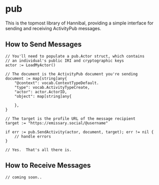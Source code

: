# pub

This is the topmost library of Hannibal, providing a simple interface for sending and receiving ActivityPub messages.

## How to Send Messages

```golang
// You'll need to populate a pub.Actor struct, which contains
// an individual's public IRI and cryptographic keys
actor := LoadMyActor()

// The document is the ActivityPub document you're sending
document := map[string]any{
	"@context": vocab.ContextTypeDefault.
	"type": vocab.ActivityTypeCreate,
	"actor": actor.ActorID,
	"object": map[string]any{
	
	},
}

// The target is the profile URL of the message recipient
target := "https://emissary.social/@username"

if err := pub.SendActivity(actor, document, target); err != nil {
	// handle errors
}

// Yes.  That's all there is.
```


## How to Receive Messages

``` golang
// coming soon..

```